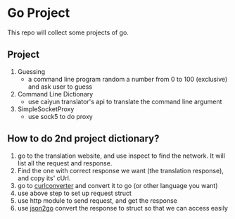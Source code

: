 # Go Project

This repo will collect some projects of go.

## Project

1. Guessing
   - a command line program random a number from 0 to 100 (exclusive) and ask user to guess
2. Command Line Dictionary
   - use caiyun translator's api to translate the command line argument
3. SimpleSocketProxy
   - use sock5 to do proxy

## How to do 2nd project dictionary?

1. go to the translation website, and use inspect to find the network. It will list all the request and response.
2. Find the one with correct response we want (the translation response), and copy its' cUrl.
3. go to [curlconverter](https://curlconverter.com/) and convert it to go (or other language you want)
4. use above step to set up request struct
5. use http module to send request, and get the response
6. use [json2go](https://oktools.net/json2go) convert the response to struct so that we can access easily